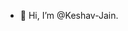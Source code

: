 - 👋 Hi, I’m @Keshav-Jain.
<!---
Keshav-Jain/Keshav-Jain is a ✨ special ✨ repository because its `README.md` (this file) appears on your GitHub profile.
You can click the Preview link to take a look at your changes.
--->
